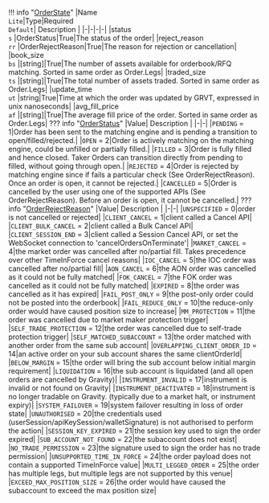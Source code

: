 !!! info "[OrderState](/../../schemas/order_state)"
    |Name<br>`Lite`|Type|Required<br>`Default`| Description |
    |-|-|-|-|
    |status<br>`s` |OrderStatus|True|The status of the order|
    |reject_reason<br>`rr` |OrderRejectReason|True|The reason for rejection or cancellation|
    |book_size<br>`bs` |[string]|True|The number of assets available for orderbook/RFQ matching. Sorted in same order as Order.Legs|
    |traded_size<br>`ts` |[string]|True|The total number of assets traded. Sorted in same order as Order.Legs|
    |update_time<br>`ut` |string|True|Time at which the order was updated by GRVT, expressed in unix nanoseconds|
    |avg_fill_price<br>`af` |[string]|True|The average fill price of the order. Sorted in same order as Order.Legs|
    ??? info "[OrderStatus](/../../schemas/order_status)"
        |Value| Description |
        |-|-|
        |`PENDING` = 1|Order has been sent to the matching engine and is pending a transition to open/filled/rejected.|
        |`OPEN` = 2|Order is actively matching on the matching engine, could be unfilled or partially filled.|
        |`FILLED` = 3|Order is fully filled and hence closed. Taker Orders can transition directly from pending to filled, without going through open.|
        |`REJECTED` = 4|Order is rejected by matching engine since if fails a particular check (See OrderRejectReason). Once an order is open, it cannot be rejected.|
        |`CANCELLED` = 5|Order is cancelled by the user using one of the supported APIs (See OrderRejectReason). Before an order is open, it cannot be cancelled.|
    ??? info "[OrderRejectReason](/../../schemas/order_reject_reason)"
        |Value| Description |
        |-|-|
        |`UNSPECIFIED` = 0|order is not cancelled or rejected|
        |`CLIENT_CANCEL` = 1|client called a Cancel API|
        |`CLIENT_BULK_CANCEL` = 2|client called a Bulk Cancel API|
        |`CLIENT_SESSION_END` = 3|client called a Session Cancel API, or set the WebSocket connection to 'cancelOrdersOnTerminate'|
        |`MARKET_CANCEL` = 4|the market order was cancelled after no/partial fill. Takes precedence over other TimeInForce cancel reasons|
        |`IOC_CANCEL` = 5|the IOC order was cancelled after no/partial fill|
        |`AON_CANCEL` = 6|the AON order was cancelled as it could not be fully matched|
        |`FOK_CANCEL` = 7|the FOK order was cancelled as it could not be fully matched|
        |`EXPIRED` = 8|the order was cancelled as it has expired|
        |`FAIL_POST_ONLY` = 9|the post-only order could not be posted into the orderbook|
        |`FAIL_REDUCE_ONLY` = 10|the reduce-only order would have caused position size to increase|
        |`MM_PROTECTION` = 11|the order was cancelled due to market maker protection trigger|
        |`SELF_TRADE_PROTECTION` = 12|the order was cancelled due to self-trade protection trigger|
        |`SELF_MATCHED_SUBACCOUNT` = 13|the order matched with another order from the same sub account|
        |`OVERLAPPING_CLIENT_ORDER_ID` = 14|an active order on your sub account shares the same clientOrderId|
        |`BELOW_MARGIN` = 15|the order will bring the sub account below initial margin requirement|
        |`LIQUIDATION` = 16|the sub account is liquidated (and all open orders are cancelled by Gravity)|
        |`INSTRUMENT_INVALID` = 17|instrument is invalid or not found on Gravity|
        |`INSTRUMENT_DEACTIVATED` = 18|instrument is no longer tradable on Gravity. (typically due to a market halt, or instrument expiry)|
        |`SYSTEM_FAILOVER` = 19|system failover resulting in loss of order state|
        |`UNAUTHORISED` = 20|the credentials used (userSession/apiKeySession/walletSignature) is not authorised to perform the action|
        |`SESSION_KEY_EXPIRED` = 21|the session key used to sign the order expired|
        |`SUB_ACCOUNT_NOT_FOUND` = 22|the subaccount does not exist|
        |`NO_TRADE_PERMISSION` = 23|the signature used to sign the order has no trade permission|
        |`UNSUPPORTED_TIME_IN_FORCE` = 24|the order payload does not contain a supported TimeInForce value|
        |`MULTI_LEGGED_ORDER` = 25|the order has multiple legs, but multiple legs are not supported by this venue|
        |`EXCEED_MAX_POSITION_SIZE` = 26|the order would have caused the subaccount to exceed the max position size|
